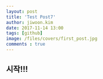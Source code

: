 ```yaml
---
layout: post
title: 'Test Post7'
author: jiwoon.kim
date: 2017-11-14 13:00
tags: [github]
image: /files/covers/first_post.jpg
comments : true
---
```


## 시작!!!
